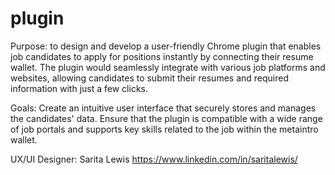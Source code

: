 # plugin

Purpose: to design and develop a user-friendly Chrome plugin that enables job candidates to apply for positions instantly by connecting their resume wallet. The plugin would seamlessly integrate with various job platforms and websites, allowing candidates to submit their resumes and required information with just a few clicks. 

Goals: Create an intuitive user interface that securely stores and manages the candidates' data. Ensure that the plugin is compatible with a wide range of job portals and supports key skills related to the job within the metaintro wallet. 

UX/UI Designer: Sarita Lewis 
https://www.linkedin.com/in/saritalewis/

